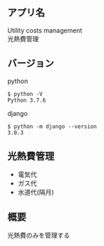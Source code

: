 ## アプリ名
Utility costs management  
光熱費管理

## バージョン
python
```
$ python -V
Python 3.7.6
```
django
```
$ python -m django --version
3.0.3
```

## 光熱費管理
* 電気代
* ガス代
* 水道代(隔月)

## 概要
光熱費のみを管理する

